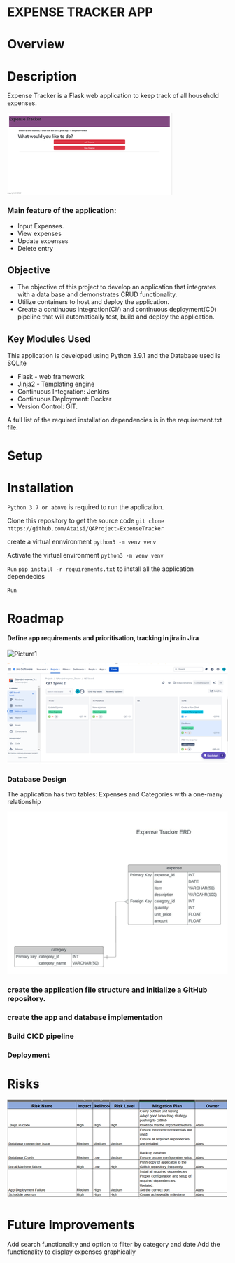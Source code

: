 # EXPENSE TRACKER APP

# Overview


# Description
Expense Tracker is a Flask web application to keep track of all household expenses.  

![](https://github.com/Ataisi/QAProject-ExpenseTracker/blob/main/application/static/images/home.png)


### Main feature of the application:
- Input Expenses.
- View expenses 
- Update expenses
- Delete entry


## Objective
- The objective of this project to develop an application that integrates with a data base and demonstrates CRUD functionality. 
- Utilize containers to host and deploy the application.
- Create a continuous integration(CI/) and continuous deployment(CD) pipeline that will automatically test, build and deploy the application.

## Key Modules Used
This application is developed using Python 3.9.1 and the Database used is SQLite
- Flask - web framework
- Jinja2 - Templating engine
- Continuous Integration: Jenkins
- Continuous Deployment: Docker 
- Version Control: GIT.

A full list of the required installation dependencies is in the requirement.txt file.


# Setup

# Installation
`Python 3.7 or above` is required to run the application.

Clone this repository to get the source code
`git clone https://github.com/Ataisi/QAProject-ExpenseTracker`


create a virtual ennvironment
`python3 -m venv venv`

Activate the virtual environment
`python3 -m venv venv`

`Run`
`pip install -r requirements.txt` to install  all the application dependecies

`Run`

# Roadmap
#### Define app requirements and prioritisation, tracking in jira in Jira

![Picture1](https://user-images.githubusercontent.com/82120833/194843902-a29d3748-45d9-40a4-a5ca-d1352383c209.png)


![2](application\static\images\Picture3.png)


### Database Design

The application has two tables: Expenses and Categories with a one-many relationship

![ERD Diagram](application\static\images\Picture4.jpeg)



###  create the application file structure and initialize a GitHub repository.

### create the app and database implementation

### Build CICD pipeline 

###  Deployment


# Risks 
![Potential risk and the mitigation plan](application\static\images\Picture5.png)





# Future Improvements
Add search functionality and option to filter by category and date
Add the functionality to display expenses graphically






